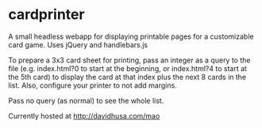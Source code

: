 # cardprinter
A small headless webapp for displaying printable pages for a customizable card game. Uses jQuery and handlebars.js

To prepare a 3x3 card sheet for printing, pass an integer as a query to the file (e.g. index.html?0 to start at the beginning, or index.html?4 to start at the 5th card) to display the card at that index plus the next 8 cards in the list. Also, configure your printer to not add margins.

Pass no query (as normal) to see the whole list.

Currently hosted at http://davidhusa.com/mao